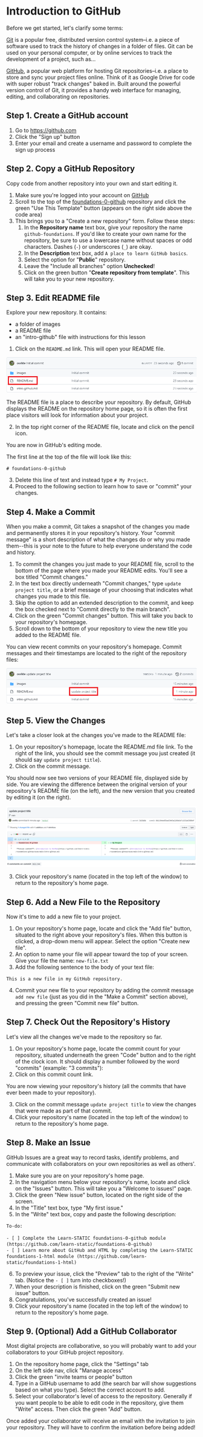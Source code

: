 # Introduction to GitHub

Before we get started, let's clarify some terms:

[Git](https://git-scm.com/) is a popular free, distributed version control system–i.e. a piece of software used to track the history of changes in a folder of files. Git can be used on your personal computer, or by online services to track the development of a project, such as…

[GitHub](https://github.com/), a popular web platform for hosting Git repositories–i.e. a place to store and sync your project files online. Think of it as Google Drive for code with super robust "track changes" baked in. Built around the powerful version control of Git, it provides a handy web interface for managing, editing, and collaborating on repositories.

## Step 1. Create a GitHub account

1. Go to <https://github.com>
2. Click the "Sign up" button
3. Enter your email and create a username and password to complete the sign up process

## Step 2. Copy a GitHub Repository

Copy code from another repository into your own and start editing it.

1. Make sure you're logged into your account on [GitHub](https://github.com)
2. Scroll to the top of the [foundations-0-github](https://github.com/learn-static/foundations-0-github) repository and click the green "Use This Template" button (appears on the right side above the code area)
4. This brings you to a "Create a new repository" form. Follow these steps:
    1. In the **Repository name** text box, give your repository the name `github-foundations`. If you'd like to create your own name for the repository, be sure to use a lowercase name without spaces or odd characters. Dashes (`-`) or underscores (`_`) are okay.
    2. In the **Description** text box, add `A place to learn GitHub basics`.
    3. Select the option for "**Public**" repository.
    4. Leave the "Include all branches" option **Unchecked**!
    5. Click on the green button "**Create repository from template**". This will take you to your new repository.

## Step 3. Edit README file

Explore your new repository.
It contains: 
- a folder of images
- a README file
- an "intro-github" file with instructions for this lesson

1. Click on the `README.md` link. This will open your README file.

![README file](images/readme-edited.png)

The README file is a place to describe your repository.
By default, GitHub displays the README on the repository home page, so it is often the first place visitors will look for information about your project.

2. In the top right corner of the README file, locate and click on the pencil icon.

You are now in GitHub's editing mode.

The first line at the top of the file will look like this:

```
# foundations-0-github

```

3. Delete this line of text and instead type `# My Project`.
4. Proceed to the following section to learn how to save or "commit" your changes.

## Step 4. Make a Commit

When you make a commit, Git takes a snapshot of the changes you made and permanently stores it in your repository's history.
Your "commit message" is a short description of what the changes do or why you made them--this is your note to the future to help everyone understand the code and history.

1. To commit the changes you just made to your README file, scroll to the bottom of the page where you made your README edits. You'll see a box titled "Commit changes."
2. In the text box directly underneath "Commit changes," type `update project title`, or a brief message of your choosing that indicates what changes you made to this file.
3. Skip the option to add an extended description to the commit, and keep the box checked next to "Commit directly to the main branch".
4. Click on the green "Commit changes" button. This will take you back to your repository's homepage.
5. Scroll down to the bottom of your repository to view the new title you added to the README file.

You can view recent commits on your repository's homepage.
Commit messages and their timestamps are located to the right of the repository files:

![README file](images/commit1-edited.png)

## Step 5. View the Changes

Let's take a closer look at the changes you've made to the README file:

1. On your repository's homepage, locate the README.md file link. To the right of the link, you should see the commit message you just created (it should say `update project title`).
2. Click on the commit message.

You should now see two versions of your README file, displayed side by side.
You are viewing the difference between the original version of your repository's README file (on the left), and the new version that you created by editing it (on the right). 

![View your changes](images/diff.png)

3. Click your repository's name (located in the top left of the window) to return to the repository's home page.

## Step 6. Add a New File to the Repository

Now it's time to add a new file to your project.

1. On your repository's home page, locate and click the "Add file" button, situated to the right above your repository's files. When this button is clicked, a drop-down menu will appear. Select the option "Create new file".
2. An option to name your file will appear toward the top of your screen. Give your file the name: `new-file.txt`
3. Add the following sentence to the body of your text file:

```
This is a new file in my GitHub repository.

```

4. Commit your new file to your repository by adding the commit message `add new file` (just as you did in the "Make a Commit" section above), and pressing the green "Commit new file" button.

## Step 7. Check Out the Repository's History

Let's view all the changes we've made to the repository so far.

1. On your repository's home page, locate the commit count for your repository, situated underneath the green "Code" button and to the right of the clock icon. It should display a number followed by the word "commits" (example: "3 commits"): 
2. Click on this commit count link.

You are now viewing your repository's history (all the commits that have ever been made to your repository).

3. Click on the commit message `update project title` to view the changes that were made as part of that commit.
4. Click your repository's name (located in the top left of the window) to return to the repository's home page.

## Step 8. Make an Issue

GitHub Issues are a great way to record tasks, identify problems, and communicate with collaborators on your own repositories as well as others'.

1. Make sure you are on your repository's home page.
2. In the navigation menu below your repository's name, locate and click on the "Issues" button. This will take you a "Welcome to issues!" page.
3. Click the green "New issue" button, located on the right side of the screen.
4. In the "Title" text box, type "My first issue."
5. In the "Write" text box, copy and paste the following description:

```
To-do:

- [ ] Complete the Learn-STATIC foundations-0-github module (https://github.com/learn-static/foundations-0-github)
- [ ] Learn more about GitHub and HTML by completing the Learn-STATIC foundations-1-html module (https://github.com/learn-static/foundations-1-html)

```

6. To preview your issue, click the "Preview" tab to the right of the "Write" tab. (Notice the `- [ ]` turn into checkboxes!)
7. When your description is finished, click on the green "Submit new issue" button.
8. Congratulations, you've successfully created an issue!
9. Click your repository's name (located in the top left of the window) to return to the repository's home page.

## Step 9. (Optional) Add a GitHub Collaborator

Most digital projects are collaborative, so you will probably want to add your collaborators to your GitHub project repository.

1. On the repository home page, click the "Settings" tab
2. On the left side nav, click "Manage access"
3. Click the green "invite teams or people" button
4. Type in a GitHub username to add (the search bar will show suggestions based on what you type). Select the correct account to add.
5. Select your collaborator's level of access to the repository. Generally if you want people to be able to edit code in the repository, give them "Write" access. Then click the green "Add" button.

Once added your collaborator will receive an email with the invitation to join your repository.
They will have to confirm the invitation before being added!
